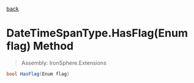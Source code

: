 ﻿

[back](/IronSphere.Extensions/types/DateTimeSpanType)

# DateTimeSpanType.HasFlag(Enum flag) Method

> Assembly: IronSphere.Extensions

```csharp
bool HasFlag(Enum flag)
```



 